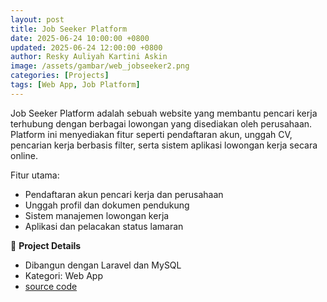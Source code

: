 ```yaml
---
layout: post
title: Job Seeker Platform
date: 2025-06-24 10:00:00 +0800
updated: 2025-06-24 12:00:00 +0800
author: Resky Auliyah Kartini Askin
image: /assets/gambar/web_jobseeker2.png
categories: [Projects]
tags: [Web App, Job Platform]
---
```


Job Seeker Platform adalah sebuah website yang membantu pencari kerja terhubung dengan berbagai lowongan yang disediakan oleh perusahaan. Platform ini menyediakan fitur seperti pendaftaran akun, unggah CV, pencarian kerja berbasis filter, serta sistem aplikasi lowongan kerja secara online.

Fitur utama:
- Pendaftaran akun pencari kerja dan perusahaan
- Unggah profil dan dokumen pendukung
- Sistem manajemen lowongan kerja
- Aplikasi dan pelacakan status lamaran

🔗 **Project Details**
- Dibangun dengan Laravel dan MySQL
- Kategori: Web App
- [source code](https://github.com/reskyauliyahka/Project_JobSeeker)
